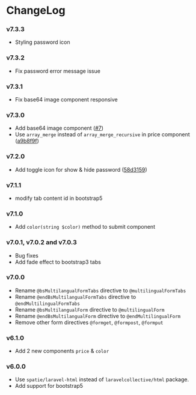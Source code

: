 # ChangeLog

### v7.3.3
- Styling password icon
### v7.3.2
- Fix password error message issue
### v7.3.1
- Fix base64 image component responsive
### v7.3.0
- Add base64 image component ([#7](https://github.com/laraeast/laravel-bootstrap-forms/pull/7))
- Use `array_merge` instead of `array_merge_recursive` in price component ([a9b8f9f](https://github.com/laraeast/laravel-bootstrap-forms/pull/7/commits/a9b8f9f560e3bcbb808cc5ba81858fa161ffbbed))
### v7.2.0
- Add toggle icon for show & hide password ([58d3159](https://github.com/laraeast/laravel-bootstrap-forms/commit/58d31597df653fe464bb997c1d4b3b5d14655a42))

### v7.1.1
- modify tab content id in bootstrap5

### v7.1.0
- Add `color(string $color)` method to submit component

### v7.0.1, v7.0.2 and v7.0.3
- Bug fixes
- Add fade effect to bootstrap3 tabs
### v7.0.0
- Rename `@bsMultilangualFormTabs` directive to `@multilingualFormTabs` 
- Rename `@endBsMultilangualFormTabs` directive to `@endMultilingualFormTabs` 
- Rename `@bsMultilangualForm` directive to `@multilingualForm` 
- Rename `@endBsMultilangualForm` directive to `@endMultilingualForm` 
- Remove other form directives `@formget`, `@formpost`, `@formput`

### v6.1.0

- Add 2 new components `price` & `color`

### v6.0.0

- Use `spatie/laravel-html` instead of `laravelcollective/html` package.
- Add support for bootstrap5
